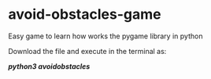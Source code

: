 # avoid-obstacles-game
Easy game to learn how works the pygame library in python


Download the file and execute in the terminal as:

**_python3 avoidobstacles_**
